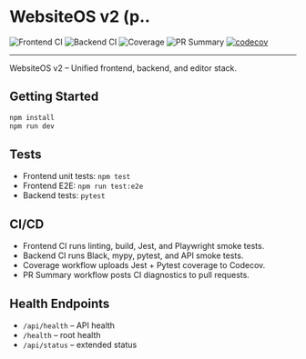# WebsiteOS v2 (p..

![Frontend CI](https://github.com/nickbaxter18/websitos/actions/workflows/frontend-ci.yml/badge.svg)
![Backend CI](https://github.com/nickbaxter18/websitos/actions/workflows/backend-ci.yml/badge.svg)
![Coverage](https://github.com/nickbaxter18/websitos/actions/workflows/coverage.yml/badge.svg)
![PR Summary](https://github.com/nickbaxter18/websitos/actions/workflows/pr-summary.yml/badge.svg)
[![codecov](https://codecov.io/gh/nickbaxter18/websitos/branch/main/graph/badge.svg)](https://codecov.io/gh/nickbaxter18/websitos)

---

WebsiteOS v2 – Unified frontend, backend, and editor stack.

## Getting Started

```bash
npm install
npm run dev
```

## Tests

- Frontend unit tests: `npm test`
- Frontend E2E: `npm run test:e2e`
- Backend tests: `pytest`

## CI/CD

- Frontend CI runs linting, build, Jest, and Playwright smoke tests.
- Backend CI runs Black, mypy, pytest, and API smoke tests.
- Coverage workflow uploads Jest + Pytest coverage to Codecov.
- PR Summary workflow posts CI diagnostics to pull requests.

## Health Endpoints

- `/api/health` – API health
- `/health` – root health
- `/api/status` – extended status

<!-- trigger Frontend CI -->

